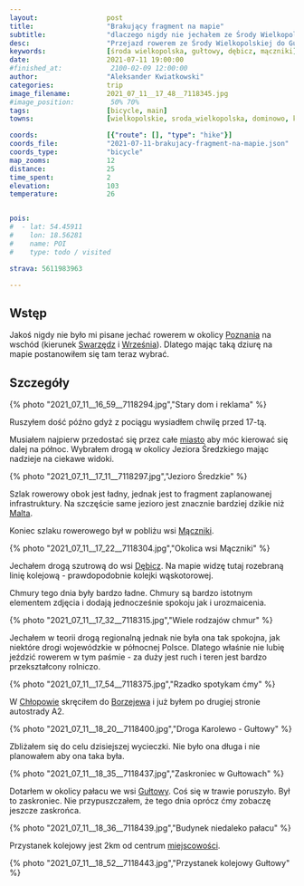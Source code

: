 ```yaml
---
layout:                 post
title:                  "Brakujący fragment na mapie"
subtitle:               "dlaczego nigdy nie jechałem ze Środy Wielkopolskiej na północ?"
desc:                   "Przejazd rowerem ze Środy Wielkopolskiej do Gułtowy"
keywords:               [środa wielkopolska, gułtowy, dębicz, mączniki]
date:                   2021-07-11 19:00:00
#finished_at:            2100-02-09 12:00:00
author:                 "Aleksander Kwiatkowski"
categories:             trip
image_filename:         2021_07_11__17_48__7118345.jpg
#image_position:         50% 70%
tags:                   [bicycle, main]
towns:                  [wielkopolskie, sroda_wielkopolska, dominowo, kostrzyn]

coords:                 [{"route": [], "type": "hike"}]
coords_file:            "2021-07-11-brakujacy-fragment-na-mapie.json"
coords_type:            "bicycle"
map_zooms:              12
distance:               25
time_spent:             2
elevation:              103
temperature:            26


pois:
#  - lat: 54.45911
#    lon: 18.56281
#    name: POI
#    type: todo / visited

strava: 5611983963

---
```


[wiki-poznan]: https://pl.wikipedia.org/wiki/Pozna%C5%84
[wiki-swarzedz]: https://pl.wikipedia.org/wiki/Swarz%C4%99dz
[wiki-wrzesnia]: https://pl.wikipedia.org/wiki/Wrze%C5%9Bnia
[wiki-sroda-wlkp]: https://pl.wikipedia.org/wiki/%C5%9Aroda_Wielkopolska
[wiki-malta]: https://pl.wikipedia.org/wiki/Jezioro_Malta%C5%84skie
[wiki-maczniki]: https://pl.wikipedia.org/wiki/M%C4%85czniki_(powiat_gnie%C5%BAnie%C5%84ski)
[wiki-debicz]: https://pl.wikipedia.org/wiki/M%C4%85czniki_(powiat_%C5%9Bredzki)
[wiki-chlopowo]: https://pl.wikipedia.org/wiki/Ch%C5%82apowo_(wojew%C3%B3dztwo_wielkopolskie)
[wiki-borzejewo]: https://pl.wikipedia.org/wiki/Borzejewo
[wiki-gultowy]: https://pl.wikipedia.org/wiki/Gu%C5%82towy


## Wstęp

Jakoś nigdy nie było mi pisane jechać rowerem w okolicy [Poznania][wiki-poznan]
na wschód (kierunek [Swarzędz][wiki-swarzedz] i [Września][wiki-wrzesnia]).
Dlatego mając taką dziurę na mapie postanowiłem się tam teraz wybrać.

## Szczegóły

{% photo "2021_07_11__16_59__7118294.jpg","Stary dom i reklama" %}

Ruszyłem dość późno gdyż z pociągu wysiadłem chwilę
przed 17-tą.

Musiałem najpierw przedostać się przez całe [miasto][wiki-sroda-wlkp]
aby móc kierować się dalej na północ. Wybrałem drogą w okolicy
Jeziora Średzkiego mając nadzieje na ciekawe widoki.

{% photo "2021_07_11__17_11__7118297.jpg","Jezioro Średzkie" %}

Szlak rowerowy obok jest ładny, jednak jest to fragment zaplanowanej
infrastruktury. Na szczęście same jezioro jest znacznie bardziej dzikie
niż [Malta][wiki-malta].

Koniec szlaku rowerowego był w pobliżu wsi [Mączniki][wiki-maczniki].

{% photo "2021_07_11__17_22__7118304.jpg","Okolica wsi Mączniki" %}

Jechałem drogą szutrową do wsi [Dębicz][wiki-debicz]. Na mapie widzę
tutaj rozebraną linię kolejową - prawdopodobnie kolejki wąskotorowej.

Chmury tego dnia były bardzo ładne. Chmury są bardzo istotnym elementem
zdjęcia i dodają jednocześnie spokoju jak i urozmaicenia.

{% photo "2021_07_11__17_32__7118315.jpg","Wiele rodzajów chmur" %}

Jechałem w teorii drogą regionalną jednak nie była ona tak spokojna, jak
niektóre drogi wojewódzkie w północnej Polsce. Dlatego właśnie nie lubię
jeździć rowerem w tym paśmie - za duży jest ruch i teren jest bardzo
przekształcony rolniczo.

{% photo "2021_07_11__17_54__7118375.jpg","Rzadko spotykam ćmy" %}

W [Chłopowie][wiki-chlopowo] skręciłem do [Borzejewa][wiki-borzejewo]
i już byłem po drugiej stronie autostrady A2.

{% photo "2021_07_11__18_20__7118400.jpg","Droga Karolewo - Gułtowy" %}

Zbliżałem się do celu dzisiejszej wycieczki. Nie było ona długa i nie planowałem
aby ona taka była.

{% photo "2021_07_11__18_35__7118437.jpg","Zaskroniec w Gułtowach" %}

Dotarłem w okolicy pałacu we wsi [Gułtowy][wiki-gultowy]. Coś się w trawie
poruszyło. Był to zaskroniec. Nie przypuszczałem, że tego dnia oprócz ćmy
zobaczę jeszcze zaskrońca.

{% photo "2021_07_11__18_36__7118439.jpg","Budynek niedaleko pałacu" %}

Przystanek kolejowy jest 2km od centrum [miejscowości][wiki-gultowy].

{% photo "2021_07_11__18_52__7118443.jpg","Przystanek kolejowy Gułtowy" %}

